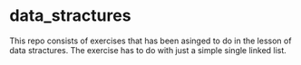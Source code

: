 # data_stractures
This repo consists of exercises that has been asinged to do in the lesson of data stractures. The exercise has to do with just a simple single linked list.
